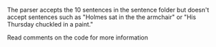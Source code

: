 The parser accepts the 10 sentences in the sentence folder 
but doesn't accept sentences such as "Holmes sat in the the armchair"
or "His Thursday chuckled in a paint."

Read comments on the code for more information